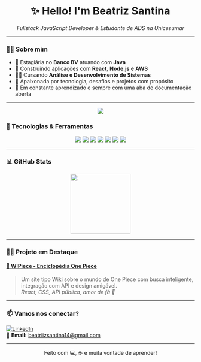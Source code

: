 <h1 align="center">✨ Hello! I'm Beatriz Santina</h1>
<p align="center"><i>Fullstack JavaScript Developer & Estudante de ADS na Unicesumar</i></p>

---

### 🙋‍♀️ Sobre mim

- 💼 Estagiária no **Banco BV** atuando com **Java**
- 🚀 Construindo aplicações com **React**, **Node.js** e **AWS**
- 👩‍🎓 Cursando **Análise e Desenvolvimento de Sistemas**
- 💜 Apaixonada por tecnologia, desafios e projetos com propósito
- 🧠 Em constante aprendizado e sempre com uma aba de documentação aberta

---

<div align="center">
  <img src="https://visitor-badge.laobi.icu/badge?page_id=beasanti.beasanti&"  />
</div>


### 🧰 Tecnologias & Ferramentas

<p align="center">
  <img src="https://img.shields.io/badge/JavaScript-F7DF1E?style=flat&logo=javascript&logoColor=000" />
  <img src="https://img.shields.io/badge/React-61DAFB?style=flat&logo=react&logoColor=000" />
  <img src="https://img.shields.io/badge/Node.js-339933?style=flat&logo=node.js&logoColor=fff" />
  <img src="https://img.shields.io/badge/AWS-232F3E?style=flat&logo=amazon-aws&logoColor=fff" />
  <img src="https://img.shields.io/badge/MongoDB-47A248?style=flat&logo=mongodb&logoColor=fff" />
  <img src="https://img.shields.io/badge/MySQL-00758F?style=flat&logo=mysql&logoColor=fff" />
  <img src="https://img.shields.io/badge/Git-F05032?style=flat&logo=git&logoColor=fff" />
</p>


---

### 📊 GitHub Stats

<p align="center">
  <img height="160em" src="https://github-readme-stats.vercel.app/api/top-langs/?username=beasanti&layout=compact&langs_count=8&theme=radical"/>
</p>


---


### 🏴‍☠️ Projeto em Destaque

#### [🔗 WIPiece - Enciclopédia One Piece](https://one-piece-pqt4.vercel.app/)
> Um site tipo Wiki sobre o mundo de One Piece com busca inteligente, integração com API e design amigável.  
> *React, CSS, API pública, amor de fã 💛*

---


###



### 📫 Vamos nos conectar?

[![LinkedIn](https://img.shields.io/badge/-LinkedIn-0A66C2?style=flat-square&logo=linkedin&logoColor=white)](https://www.linkedin.com/in/beatriz-santina-a6972b1a0/)  
📧 **Email:** beatriizsantina14@gmail.com

---

<p align="center">
  Feito com 💻, ☕ e muita vontade de aprender!
</p>
